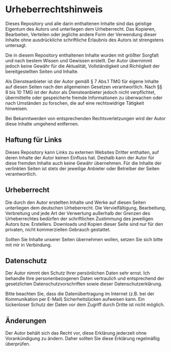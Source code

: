 # Urheberrechtshinweis

Dieses Repository und alle darin enthaltenen Inhalte sind das geistige Eigentum des Autors und unterliegen dem Urheberrecht. Das Kopieren, Bearbeiten, Verteilen oder jegliche andere Form der Verwendung dieser Inhalte ohne ausdrückliche schriftliche Erlaubnis des Autors ist strengstens untersagt.

Die in diesem Repository enthaltenen Inhalte wurden mit größter Sorgfalt und nach bestem Wissen und Gewissen erstellt. Der Autor übernimmt jedoch keine Gewähr für die Aktualität, Vollständigkeit und Richtigkeit der bereitgestellten Seiten und Inhalte.

Als Diensteanbieter ist der Autor gemäß § 7 Abs.1 TMG für eigene Inhalte auf diesen Seiten nach den allgemeinen Gesetzen verantwortlich. Nach §§ 8 bis 10 TMG ist der Autor als Diensteanbieter jedoch nicht verpflichtet, übermittelte oder gespeicherte fremde Informationen zu überwachen oder nach Umständen zu forschen, die auf eine rechtswidrige Tätigkeit hinweisen.

Bei Bekanntwerden von entsprechenden Rechtsverletzungen wird der Autor diese Inhalte umgehend entfernen.

## Haftung für Links

Dieses Repository kann Links zu externen Websites Dritter enthalten, auf deren Inhalte der Autor keinen Einfluss hat. Deshalb kann der Autor für diese fremden Inhalte auch keine Gewähr übernehmen. Für die Inhalte der verlinkten Seiten ist stets der jeweilige Anbieter oder Betreiber der Seiten verantwortlich.

## Urheberrecht

Die durch den Autor erstellten Inhalte und Werke auf diesen Seiten unterliegen dem deutschen Urheberrecht. Die Vervielfältigung, Bearbeitung, Verbreitung und jede Art der Verwertung außerhalb der Grenzen des Urheberrechtes bedürfen der schriftlichen Zustimmung des jeweiligen Autors bzw. Erstellers. Downloads und Kopien dieser Seite sind nur für den privaten, nicht kommerziellen Gebrauch gestattet.

Sollten Sie Inhalte unserer Seiten übernehmen wollen, setzen Sie sich bitte mit mir in Verbindung.

## Datenschutz

Der Autor nimmt den Schutz Ihrer persönlichen Daten sehr ernst. Ich behandle Ihre personenbezogenen Daten vertraulich und entsprechend der gesetzlichen Datenschutzvorschriften sowie dieser Datenschutzerklärung.

Bitte beachten Sie, dass die Datenübertragung im Internet (z.B. bei der Kommunikation per E-Mail) Sicherheitslücken aufweisen kann. Ein lückenloser Schutz der Daten vor dem Zugriff durch Dritte ist nicht möglich.

## Änderungen

Der Autor behält sich das Recht vor, diese Erklärung jederzeit ohne Vorankündigung zu ändern. Daher sollten Sie diese Erklärung regelmäßig überprüfen.
